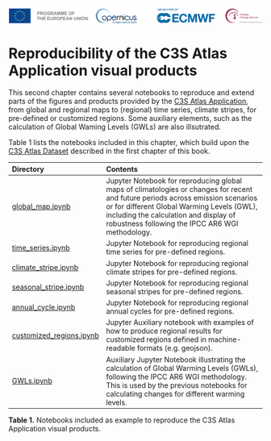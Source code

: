 ![logo](./figures/LogoLine_horizon_C3S.png)

# Reproducibility of the C3S Atlas Application visual products


This second chapter contains several notebooks to reproduce and extend parts of the figures and products provided by the [C3S Atlas Application](https://atlas.climate.copernicus.eu), from global and regional maps to (regional) time series, climate stripes, for pre-defined or customized regions. Some auxiliary elements, such as the calculation of Global Waming Levels (GWLs) are also illsutrated.  

Table 1 lists the notebooks included in this chapter, which build upon the [C3S Atlas Dataset](https://doi.org/10.24381/cds.h35hb680) described in the first chapter of this book.


| Directory | Contents |
| :-------- | :------- |
|  [global_map.ipynb](https://github.com/ecmwf-projects/c3s-atlas/blob/main/user-tools/global_map.ipynb) | Jupyter Notebook for reproducing global maps of climatologies or changes for recent and future periods across emission scenarios or for different Global Warming Levels (GWL), including the calculation and display of robustness following the IPCC AR6 WGI methodology.
|  [time_series.ipynb](https://github.com/ecmwf-projects/c3s-atlas/blob/main/user-tools/time_series.ipynb) | Jupyter Notebook for reproducing regional time series for pre-defined regions.
|  [climate_stripe.ipynb](https://github.com/ecmwf-projects/c3s-atlas/blob/main/user-tools/climate_stripes.ipynb) | Jupyter Notebook for reproducing regional climate stripes for pre-defined regions.
|  [seasonal_stripe.ipynb](https://github.com/ecmwf-projects/c3s-atlas/blob/main/user-tools/seasonal_stripes.ipynb) | Jupyter Notebook for reproducing regional seasonal stripes for pre-defined regions.
|  [annual_cycle.ipynb](https://github.com/ecmwf-projects/c3s-atlas/blob/main/user-tools/annual_cycle.ipynb) | Jupyter Notebook for reproducing regional annual cycles for pre-defined regions.
|  [customized_regions.ipynb](https://github.com/ecmwf-projects/c3s-atlas/blob/main/user-tools/customized_regions.ipynb) | Jupyter Auxiliary notebook with examples of how to produce regional results for customized regions defined in machine-readable formats (e.g. geojson).
|  [GWLs.ipynb](https://github.com/ecmwf-projects/c3s-atlas/blob/main/user-tools/GWLs.ipynb) | Auxiliary Jupyter Notebook illustrating the calculation of Global Warming Levels (GWLs), following the IPCC AR6 WGI methodology. This is used by the previous notebooks for calculating changes for different warming levels.

**Table 1.** Notebooks included as example to reproduce the C3S Atlas Application visual products.



